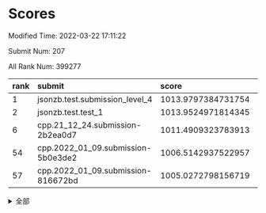 # Scores

Modified Time: 2022-03-22 17:11:22

Submit Num: 207

All Rank Num: 399277

| rank |               submit               |       score        |       sigma        | pk_num |
| :--- | :--------------------------------- | :----------------- | :----------------- | :----- |
| 1    | jsonzb.test.submission_level_4     | 1013.9797384731754 | 0.826332963780915  | 7711   |
| 2    | jsonzb.test.test_1                 | 1013.9524971814345 | 0.8478376773272206 | 7713   |
| 6    | cpp.21_12_24.submission-2b2ea0d7   | 1011.4909323783913 | 0.8179398639969386 | 7714   |
| 54   | cpp.2022_01_09.submission-5b0e3de2 | 1006.5142937522957 | 0.7174353968301574 | 7716   |
| 57   | cpp.2022_01_09.submission-816672bd | 1005.0272798156719 | 0.7249266228498328 | 7721   |


<details>
<summary>全部</summary>

| rank |                 submit                 |       score        |       sigma        | pk_num |
| :--- | :------------------------------------- | :----------------- | :----------------- | :----- |
| 1    | jsonzb.test.submission_level_4         | 1013.9797384731754 | 0.826332963780915  | 7711   |
| 2    | jsonzb.test.test_1                     | 1013.9524971814345 | 0.8478376773272206 | 7713   |
| 3    | gobigger.level_3.submission_level_3_44 | 1012.1921961774304 | 0.7978704758801595 | 7717   |
| 4    | gobigger.level_3.submission_level_3_40 | 1011.8031973221215 | 0.7813976362548195 | 7711   |
| 5    | gobigger.level_3.submission_level_3_24 | 1011.6200598139776 | 0.7477753694348808 | 7721   |
| 6    | cpp.21_12_24.submission-2b2ea0d7       | 1011.4909323783913 | 0.8179398639969386 | 7714   |
| 7    | gobigger.level_3.submission_level_3_36 | 1011.2788129944142 | 0.7509795067859512 | 7712   |
| 8    | gobigger.level_3.submission_level_3_33 | 1011.2768107654753 | 0.7699834959790709 | 7717   |
| 9    | gobigger.level_3.submission_level_3_43 | 1011.2091748580252 | 0.7756055788439526 | 7715   |
| 10   | gobigger.level_3.submission_level_3_5  | 1011.1824848623534 | 0.7584823117194914 | 7717   |
| 11   | gobigger.level_3.submission_level_3_37 | 1011.1754987787458 | 0.7898339218473168 | 7712   |
| 12   | gobigger.level_3.submission_level_3_39 | 1011.1524571895418 | 0.7814367748348274 | 7718   |
| 13   | gobigger.level_3.submission_level_3_21 | 1011.0223017826785 | 0.7829985460518063 | 7715   |
| 14   | gobigger.level_3.submission_level_3_18 | 1010.9090591448219 | 0.7459470961164039 | 7715   |
| 15   | gobigger.level_3.submission_level_3_10 | 1010.6765037544515 | 0.7696463903489691 | 7712   |
| 16   | gobigger.level_3.submission_level_3_30 | 1010.6761358312262 | 0.7716044742876411 | 7715   |
| 17   | gobigger.level_3.submission_level_3_3  | 1010.6694016846453 | 0.7588115360394317 | 7719   |
| 18   | gobigger.level_3.submission_level_3_6  | 1010.361523070372  | 0.7765362159728354 | 7716   |
| 19   | gobigger.level_3.submission_level_3_22 | 1010.1484817528934 | 0.7798514115350638 | 7721   |
| 20   | gobigger.level_3.submission_level_3_23 | 1010.1219452132799 | 0.7572042641544093 | 7716   |
| 21   | gobigger.level_3.submission_level_3_46 | 1010.0963486862958 | 0.769545080571458  | 7716   |
| 22   | gobigger.level_3.submission_level_3_42 | 1010.0709732253249 | 0.7709718117810707 | 7714   |
| 23   | gobigger.level_3.submission_level_3_27 | 1009.9805288916957 | 0.7355755945584439 | 7719   |
| 24   | gobigger.level_3.submission_level_3_20 | 1009.9702044835158 | 0.7404094566928177 | 7718   |
| 25   | gobigger.level_3.submission_level_3_26 | 1009.9564470264772 | 0.7530799859656071 | 7713   |
| 26   | gobigger.level_3.submission_level_3_7  | 1009.9280205036541 | 0.7595324318279322 | 7718   |
| 27   | gobigger.level_3.submission_level_3_31 | 1009.9253471257446 | 0.7553635434225417 | 7716   |
| 28   | gobigger.level_3.submission_level_3_0  | 1009.8946439770856 | 0.7548808075019304 | 7709   |
| 29   | gobigger.level_3.submission_level_3_35 | 1009.8892337947549 | 0.7557179417045938 | 7720   |
| 30   | gobigger.level_3.submission_level_3_13 | 1009.8721052618406 | 0.7552804869596557 | 7716   |
| 31   | gobigger.level_3.submission_level_3_4  | 1009.8564929965228 | 0.7418711453598378 | 7713   |
| 32   | gobigger.level_3.submission_level_3_47 | 1009.855106991838  | 0.7539549837830448 | 7719   |
| 33   | gobigger.level_3.submission_level_3_1  | 1009.8253203521099 | 0.7690215198447815 | 7712   |
| 34   | gobigger.level_3.submission_level_3_17 | 1009.7989003981601 | 0.7477755313086205 | 7716   |
| 35   | gobigger.level_3.submission_level_3_29 | 1009.7885694688018 | 0.757502333226529  | 7714   |
| 36   | gobigger.level_3.submission_level_3_48 | 1009.7501541000516 | 0.7400140435093543 | 7711   |
| 37   | gobigger.level_3.submission_level_3_34 | 1009.7006894733464 | 0.7659449382214467 | 7720   |
| 38   | gobigger.level_3.submission_level_3_25 | 1009.6680365460965 | 0.7500929621037152 | 7716   |
| 39   | gobigger.level_3.submission_level_3_19 | 1009.5689770612231 | 0.7769494953067156 | 7712   |
| 40   | gobigger.level_3.submission_level_3_15 | 1009.5405695836916 | 0.7442585919130333 | 7716   |
| 41   | gobigger.level_3.submission_level_3_9  | 1009.4749974269478 | 0.7335845730803967 | 7716   |
| 42   | gobigger.level_3.submission_level_3_28 | 1009.4216644909038 | 0.7573064517136313 | 7716   |
| 43   | gobigger.level_3.submission_level_3_2  | 1009.4014790791113 | 0.7456470756508565 | 7715   |
| 44   | gobigger.level_3.submission_level_3_12 | 1009.3463197381898 | 0.7366762259849463 | 7712   |
| 45   | gobigger.level_3.submission_level_3_11 | 1009.321755982697  | 0.7481575005557713 | 7719   |
| 46   | gobigger.level_3.submission_level_3_41 | 1009.306108398304  | 0.7427048466880259 | 7713   |
| 47   | gobigger.level_3.submission_level_3_49 | 1009.1486031917026 | 0.7425818733077401 | 7715   |
| 48   | gobigger.level_3.submission_level_3_38 | 1009.1389163027927 | 0.732851370133289  | 7714   |
| 49   | gobigger.level_3.submission_level_3_16 | 1009.1341250061237 | 0.7329098019519532 | 7714   |
| 50   | gobigger.level_3.submission_level_3_32 | 1008.9594397239011 | 0.7473104531558734 | 7719   |
| 51   | gobigger.level_3.submission_level_3_45 | 1008.8506753583339 | 0.7402231758322264 | 7714   |
| 52   | gobigger.level_3.submission_level_3_14 | 1008.837335802282  | 0.7487518052122331 | 7712   |
| 53   | gobigger.level_3.submission_level_3_8  | 1008.2251404009995 | 0.7556070774965208 | 7710   |
| 54   | cpp.2022_01_09.submission-5b0e3de2     | 1006.5142937522957 | 0.7174353968301574 | 7716   |
| 55   | gobigger.level_1.submission_level_1_16 | 1005.364827749708  | 0.7417068253460655 | 7717   |
| 56   | gobigger.level_1.submission_level_1_9  | 1005.3247161686629 | 0.7262021836701925 | 7714   |
| 57   | cpp.2022_01_09.submission-816672bd     | 1005.0272798156719 | 0.7249266228498328 | 7721   |
| 58   | gobigger.level_1.submission_level_1_30 | 1004.6876086880933 | 0.7182636568297046 | 7712   |
| 59   | gobigger.level_1.submission_level_1_24 | 1004.4740279737399 | 0.729612607094066  | 7715   |
| 60   | gobigger.level_1.submission_level_1_22 | 1004.4437897058068 | 0.7230068006447294 | 7713   |
| 61   | gobigger.level_1.submission_level_1_28 | 1004.3749361484005 | 0.7283989988227992 | 7712   |
| 62   | gobigger.level_1.submission_level_1_36 | 1004.3584362815865 | 0.7125899246715052 | 7718   |
| 63   | gobigger.level_1.submission_level_1_7  | 1004.3493013825848 | 0.7188822895965273 | 7714   |
| 64   | gobigger.level_1.submission_level_1_35 | 1004.2034404770035 | 0.722777463221092  | 7714   |
| 65   | gobigger.level_1.submission_level_1_21 | 1004.0484108349223 | 0.7179593823252483 | 7714   |
| 66   | gobigger.level_1.submission_level_1_49 | 1003.8315171775025 | 0.7180334488648046 | 7718   |
| 67   | gobigger.level_1.submission_level_1_41 | 1003.7607524882968 | 0.7190754739902407 | 7713   |
| 68   | gobigger.level_1.submission_level_1_8  | 1003.687566055347  | 0.7059776416505606 | 7715   |
| 69   | gobigger.level_1.submission_level_1_15 | 1003.6798281398648 | 0.710828881883128  | 7720   |
| 70   | gobigger.level_1.submission_level_1_4  | 1003.5901825054613 | 0.723654393570335  | 7711   |
| 71   | gobigger.level_1.submission_level_1_17 | 1003.470150844929  | 0.7130886209134673 | 7717   |
| 72   | gobigger.level_1.submission_level_1_29 | 1003.4612192128192 | 0.7212998815093872 | 7716   |
| 73   | gobigger.level_1.submission_level_1_37 | 1003.4033446188666 | 0.710406462902064  | 7716   |
| 74   | gobigger.level_1.submission_level_1_48 | 1003.396551945812  | 0.725652684131032  | 7713   |
| 75   | gobigger.level_1.submission_level_1_38 | 1003.3738260253282 | 0.7180134410811287 | 7719   |
| 76   | gobigger.level_1.submission_level_1_12 | 1003.3166936195072 | 0.7205336065196384 | 7714   |
| 77   | gobigger.level_1.submission_level_1_1  | 1003.3127656023497 | 0.7112903585957142 | 7716   |
| 78   | gobigger.level_1.submission_level_1_20 | 1003.2380851652533 | 0.7148235071076124 | 7712   |
| 79   | gobigger.level_1.submission_level_1_26 | 1003.2063919090475 | 0.7324109948273402 | 7717   |
| 80   | gobigger.level_1.submission_level_1_11 | 1003.1940727014667 | 0.7177205927382329 | 7708   |
| 81   | gobigger.level_1.submission_level_1_43 | 1003.1502360200119 | 0.7129833866020686 | 7716   |
| 82   | gobigger.level_1.submission_level_1_14 | 1003.0574654497893 | 0.7157098263452708 | 7719   |
| 83   | gobigger.level_1.submission_level_1_23 | 1003.047686622672  | 0.7062897126405746 | 7718   |
| 84   | gobigger.level_1.submission_level_1_3  | 1003.0288406752258 | 0.7168235675065385 | 7716   |
| 85   | gobigger.level_1.submission_level_1_44 | 1003.0005244107664 | 0.713567389981226  | 7714   |
| 86   | gobigger.level_1.submission_level_1_13 | 1002.8422305097556 | 0.7318494581843733 | 7720   |
| 87   | gobigger.level_1.submission_level_1_25 | 1002.7524831242164 | 0.7123951006008901 | 7712   |
| 88   | gobigger.level_1.submission_level_1_33 | 1002.7505913533244 | 0.7163349857646287 | 7715   |
| 89   | gobigger.level_1.submission_level_1_19 | 1002.7402415694245 | 0.7284856291915871 | 7717   |
| 90   | gobigger.level_1.submission_level_1_46 | 1002.7327422725272 | 0.7134917087267303 | 7719   |
| 91   | gobigger.level_1.submission_level_1_47 | 1002.5681708218713 | 0.7255265711380926 | 7716   |
| 92   | gobigger.level_1.submission_level_1_34 | 1002.5679873064078 | 0.7308607089696291 | 7712   |
| 93   | gobigger.level_1.submission_level_1_6  | 1002.5634283405903 | 0.7064907200284198 | 7719   |
| 94   | gobigger.level_1.submission_level_1_42 | 1002.5623155358008 | 0.7184365178347853 | 7714   |
| 95   | gobigger.level_1.submission_level_1_10 | 1002.5181853665637 | 0.7127259089530251 | 7712   |
| 96   | gobigger.level_1.submission_level_1_2  | 1002.4154249914214 | 0.7164707497533531 | 7717   |
| 97   | gobigger.level_1.submission_level_1_5  | 1002.3908905931029 | 0.7151027423619319 | 7713   |
| 98   | gobigger.level_1.submission_level_1_32 | 1002.3214269143809 | 0.7075181219861435 | 7717   |
| 99   | gobigger.level_1.submission_level_1_31 | 1002.2909253229295 | 0.7186322661554594 | 7714   |
| 100  | gobigger.level_1.submission_level_1_0  | 1002.1671173114854 | 0.7112456714566778 | 7718   |
| 101  | gobigger.level_1.submission_level_1_27 | 1002.0309513161282 | 0.717214633149629  | 7716   |
| 102  | gobigger.level_1.submission_level_1_45 | 1002.0227239485804 | 0.7069620647584429 | 7713   |
| 103  | gobigger.level_1.submission_level_1_40 | 1001.8512643987293 | 0.7112933770437894 | 7716   |
| 104  | gobigger.level_1.submission_level_1_18 | 1001.7707615294509 | 0.7134065265365209 | 7717   |
| 105  | gobigger.level_1.submission_level_1_39 | 1001.6654136872561 | 0.7039258094627032 | 7717   |
| 106  | gobigger.random.submission_random_43   | 997.9767136459636  | 0.7015331339710826 | 7717   |
| 107  | gobigger.random.submission_random_1    | 997.5172504112925  | 0.7169551103721742 | 7716   |
| 108  | gobigger.random.submission_random_19   | 997.3402620764864  | 0.7065901653806518 | 7713   |
| 109  | gobigger.random.submission_random_29   | 996.9593692275297  | 0.7076285795053968 | 7717   |
| 110  | gobigger.random.submission_random_28   | 996.9141343688481  | 0.7035826961879578 | 7717   |
| 111  | gobigger.random.submission_random_49   | 996.7499684214885  | 0.6969421211918969 | 7715   |
| 112  | gobigger.random.submission_random_40   | 996.7257359241643  | 0.7281486217967338 | 7719   |
| 113  | gobigger.random.submission_random_3    | 996.6522961835259  | 0.7176817084154351 | 7714   |
| 114  | gobigger.random.submission_random_45   | 996.5971197898002  | 0.7105323446607709 | 7715   |
| 115  | gobigger.random.submission_random_47   | 996.4160427548227  | 0.715655526359856  | 7718   |
| 116  | gobigger.random.submission_random_2    | 996.3837491362543  | 0.70517404537041   | 7713   |
| 117  | gobigger.random.submission_random_14   | 996.3835281913829  | 0.7147081259054289 | 7715   |
| 118  | gobigger.random.submission_random_38   | 996.3612020878458  | 0.7099578375731286 | 7716   |
| 119  | gobigger.random.submission_random_46   | 996.3453905772703  | 0.7109552991324657 | 7723   |
| 120  | gobigger.random.submission_random_31   | 996.342416626363   | 0.7048135531025662 | 7720   |
| 121  | gobigger.random.submission_random_22   | 996.2992707690237  | 0.7035313824581007 | 7712   |
| 122  | gobigger.random.submission_random_32   | 996.2814456544905  | 0.7070456445841555 | 7711   |
| 123  | gobigger.random.submission_random_48   | 996.2781810587471  | 0.7127174397531696 | 7720   |
| 124  | gobigger.random.submission_random_18   | 996.2319227288788  | 0.70161147307699   | 7713   |
| 125  | gobigger.random.submission_random_21   | 996.1808482465224  | 0.7060096876989747 | 7723   |
| 126  | gobigger.random.submission_random_10   | 996.1730321015451  | 0.7259577779408894 | 7717   |
| 127  | gobigger.random.submission_random_41   | 996.0808436801417  | 0.71010395612168   | 7712   |
| 128  | gobigger.random.submission_random_5    | 996.0448665052335  | 0.7162134891253075 | 7718   |
| 129  | gobigger.random.submission_random_8    | 996.0246977194209  | 0.7009713721233821 | 7716   |
| 130  | gobigger.random.submission_random_17   | 996.0140948537688  | 0.7117000008240479 | 7717   |
| 131  | gobigger.random.submission_random_44   | 995.9174293382596  | 0.7114857564825803 | 7716   |
| 132  | gobigger.random.submission_random_26   | 995.9045300304327  | 0.7321492462417675 | 7722   |
| 133  | gobigger.random.submission_random_4    | 995.8332384950328  | 0.7143962466969064 | 7719   |
| 134  | gobigger.random.submission_random_15   | 995.8126191629103  | 0.7098158782102654 | 7717   |
| 135  | gobigger.random.submission_random_34   | 995.7408529300778  | 0.7286767476906183 | 7718   |
| 136  | gobigger.random.submission_random_33   | 995.6984967493383  | 0.7113436738735001 | 7715   |
| 137  | gobigger.random.submission_random_20   | 995.6498639462069  | 0.6982523912976033 | 7714   |
| 138  | gobigger.random.submission_random_36   | 995.540883440103   | 0.7035650728208589 | 7714   |
| 139  | gobigger.random.submission_random_16   | 995.5038161882634  | 0.7075648468242666 | 7717   |
| 140  | gobigger.random.submission_random_7    | 995.4450842832022  | 0.7087458518687194 | 7724   |
| 141  | gobigger.random.submission_random_13   | 995.4447455961853  | 0.7096260080112692 | 7715   |
| 142  | gobigger.random.submission_random_12   | 995.4439624358456  | 0.708371461544153  | 7717   |
| 143  | gobigger.random.submission_random_42   | 995.4143220786789  | 0.7149361494606963 | 7708   |
| 144  | gobigger.random.submission_random_35   | 995.4041983848726  | 0.7149146827498478 | 7715   |
| 145  | gobigger.random.submission_random_6    | 995.3700294290087  | 0.7221718573120766 | 7716   |
| 146  | gobigger.random.submission_random_30   | 995.3614919856757  | 0.7206207800253736 | 7715   |
| 147  | gobigger.random.submission_random_27   | 995.3045071466861  | 0.7067250260931862 | 7717   |
| 148  | gobigger.random.submission_random_37   | 995.2139696933489  | 0.7316645111514332 | 7718   |
| 149  | gobigger.random.submission_random_0    | 995.1747450642756  | 0.7080806233715834 | 7717   |
| 150  | gobigger.random.submission_random_11   | 995.159187182494   | 0.7149877197541799 | 7716   |
| 151  | gobigger.random.submission_random_23   | 995.0467157543457  | 0.724351402157771  | 7717   |
| 152  | gobigger.random.submission_random_39   | 994.9956253439451  | 0.7440327715034806 | 7715   |
| 153  | gobigger.random.submission_random_9    | 994.8921660161525  | 0.7094118135035888 | 7716   |
| 154  | gobigger.random.submission_random_24   | 994.763460668591   | 0.7015315662044709 | 7719   |
| 155  | gobigger.random.submission_random_25   | 994.7198601676831  | 0.7151059090184204 | 7712   |
| 156  | gobigger.level_2.submission_level_2_21 | 994.1758133263357  | 0.7433852553525143 | 7717   |
| 157  | gobigger.level_2.submission_level_2_37 | 993.8305368679337  | 0.7279544497083505 | 7716   |
| 158  | gobigger.level_2.submission_level_2_36 | 993.7271941350158  | 0.7272872784140005 | 7709   |
| 159  | gobigger.level_2.submission_level_2_47 | 993.7124203274346  | 0.7354194442790366 | 7713   |
| 160  | gobigger.level_2.submission_level_2_3  | 993.5904793743622  | 0.7293902264789949 | 7713   |
| 161  | gobigger.level_2.submission_level_2_44 | 993.4292981641711  | 0.7360859395007764 | 7716   |
| 162  | gobigger.level_2.submission_level_2_48 | 993.192941383448   | 0.7333260065071524 | 7721   |
| 163  | gobigger.level_2.submission_level_2_19 | 993.0744553558858  | 0.7303671704726743 | 7712   |
| 164  | gobigger.level_2.submission_level_2_41 | 993.0046199867691  | 0.7378647747889164 | 7721   |
| 165  | gobigger.level_2.submission_level_2_38 | 993.0010302263361  | 0.7396369194287581 | 7718   |
| 166  | gobigger.level_2.submission_level_2_26 | 992.9945437091066  | 0.7276521428223438 | 7715   |
| 167  | gobigger.level_2.submission_level_2_42 | 992.7225007456415  | 0.7513551063900208 | 7712   |
| 168  | gobigger.level_2.submission_level_2_10 | 992.6798751657751  | 0.731998132059031  | 7718   |
| 169  | gobigger.level_2.submission_level_2_0  | 992.6395289198434  | 0.7492585045067328 | 7714   |
| 170  | gobigger.level_2.submission_level_2_9  | 992.60315598691    | 0.73590837523085   | 7720   |
| 171  | gobigger.level_2.submission_level_2_45 | 992.4906177280988  | 0.7428578677038199 | 7715   |
| 172  | gobigger.level_2.submission_level_2_40 | 992.4782229276047  | 0.7412913278664643 | 7714   |
| 173  | gobigger.level_2.submission_level_2_34 | 992.4496488632165  | 0.7401591045107313 | 7716   |
| 174  | gobigger.level_2.submission_level_2_31 | 992.3994164855595  | 0.7440786301722434 | 7713   |
| 175  | gobigger.level_2.submission_level_2_33 | 992.3618538609737  | 0.7440276098710803 | 7716   |
| 176  | gobigger.level_2.submission_level_2_32 | 992.321046903195   | 0.7465060549549021 | 7717   |
| 177  | gobigger.level_2.submission_level_2_1  | 992.2510335669398  | 0.730815543886328  | 7715   |
| 178  | gobigger.level_2.submission_level_2_8  | 992.2333514198021  | 0.7362153468511154 | 7712   |
| 179  | gobigger.level_2.submission_level_2_15 | 992.2288706631817  | 0.7434267640161529 | 7714   |
| 180  | gobigger.level_2.submission_level_2_29 | 992.2103369172361  | 0.7442715225217296 | 7717   |
| 181  | gobigger.level_2.submission_level_2_43 | 992.017352477478   | 0.7602280432303239 | 7715   |
| 182  | gobigger.level_2.submission_level_2_25 | 991.8893860929074  | 0.7450631174005304 | 7715   |
| 183  | gobigger.level_2.submission_level_2_17 | 991.8745964727733  | 0.7532955120349786 | 7717   |
| 184  | gobigger.level_2.submission_level_2_23 | 991.8308668808862  | 0.7543916808663645 | 7712   |
| 185  | gobigger.level_2.submission_level_2_30 | 991.8093849008806  | 0.7483461637529969 | 7713   |
| 186  | gobigger.level_2.submission_level_2_5  | 991.7926088843516  | 0.754319514192286  | 7714   |
| 187  | gobigger.level_2.submission_level_2_24 | 991.7540538888882  | 0.7480067315350233 | 7715   |
| 188  | gobigger.level_2.submission_level_2_2  | 991.6949726809568  | 0.7557567629156474 | 7715   |
| 189  | gobigger.level_2.submission_level_2_14 | 991.5963350495485  | 0.7687264726240466 | 7713   |
| 190  | gobigger.level_2.submission_level_2_7  | 991.5935143264503  | 0.7425898073604913 | 7721   |
| 191  | gobigger.level_2.submission_level_2_18 | 991.5674722031051  | 0.7515658212782942 | 7720   |
| 192  | gobigger.level_2.submission_level_2_39 | 991.5552666753156  | 0.7542990084530503 | 7716   |
| 193  | gobigger.level_2.submission_level_2_11 | 991.5413792468863  | 0.7394345180318836 | 7715   |
| 194  | gobigger.level_2.submission_level_2_4  | 991.5245716543459  | 0.7357907915641677 | 7710   |
| 195  | gobigger.level_2.submission_level_2_27 | 991.512928171265   | 0.7361580161817258 | 7715   |
| 196  | gobigger.level_2.submission_level_2_35 | 991.4710801747539  | 0.7517216389835013 | 7715   |
| 197  | gobigger.level_2.submission_level_2_13 | 991.3743962829672  | 0.7431366441691007 | 7718   |
| 198  | gobigger.level_2.submission_level_2_16 | 991.3181667151487  | 0.7778299658468886 | 7717   |
| 199  | gobigger.level_2.submission_level_2_6  | 991.3016041057621  | 0.770826651727778  | 7714   |
| 200  | gobigger.level_2.submission_level_2_49 | 991.2575755721483  | 0.7450982491088494 | 7711   |
| 201  | gobigger.level_2.submission_level_2_22 | 991.169067835415   | 0.7469489951285293 | 7715   |
| 202  | gobigger.level_2.submission_level_2_46 | 990.430084498544   | 0.7607959306833927 | 7716   |
| 203  | gobigger.level_2.submission_level_2_20 | 990.3851322617343  | 0.7727336409134518 | 7713   |
| 204  | gobigger.level_2.submission_level_2_28 | 990.0588287969523  | 0.7683601907776971 | 7717   |
| 205  | gobigger.level_2.submission_level_2_12 | 989.4183495895002  | 0.7765053012143195 | 7714   |
| 206  | gobigger.none.submission_none_0        | 977.6896435134361  | 1.3811501218106195 | 7717   |
| 207  | gobigger.none.submission_none_1        | 975.939317382962   | 1.533437767559668  | 7712   |

</details>